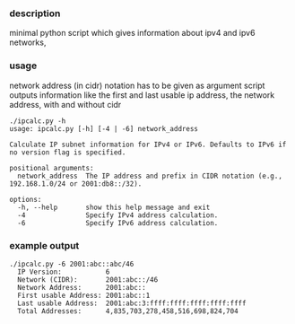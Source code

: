### description
minimal python script which gives information about ipv4 and ipv6 networks, 

### usage
network address (in cidr) notation has to be given as argument
script outputs information like the first and last usable ip address, the network address, with and without cidr

```
./ipcalc.py -h
usage: ipcalc.py [-h] [-4 | -6] network_address

Calculate IP subnet information for IPv4 or IPv6. Defaults to IPv6 if no version flag is specified.

positional arguments:
  network_address  The IP address and prefix in CIDR notation (e.g., 192.168.1.0/24 or 2001:db8::/32).

options:
  -h, --help       show this help message and exit
  -4               Specify IPv4 address calculation.
  -6               Specify IPv6 address calculation.
```

### example output
```
./ipcalc.py -6 2001:abc::abc/46
  IP Version:           6
  Network (CIDR):       2001:abc::/46
  Network Address:      2001:abc::
  First usable Address: 2001:abc::1
  Last usable Address:  2001:abc:3:ffff:ffff:ffff:ffff:ffff
  Total Addresses:      4,835,703,278,458,516,698,824,704
```
